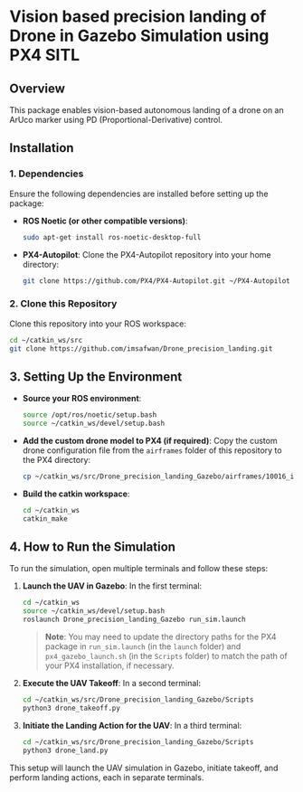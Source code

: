 # Vision based precision landing of Drone in Gazebo Simulation using PX4 SITL

## Overview
This package enables vision-based autonomous landing of a drone on an ArUco marker using PD (Proportional-Derivative) control.

## Installation

### 1. Dependencies
Ensure the following dependencies are installed before setting up the package:

- **ROS Noetic (or other compatible versions)**:
    ```bash
    sudo apt-get install ros-noetic-desktop-full
    ```

- **PX4-Autopilot**:
    Clone the PX4-Autopilot repository into your home directory:
    ```bash
    git clone https://github.com/PX4/PX4-Autopilot.git ~/PX4-Autopilot
    ```

### 2. Clone this Repository
Clone this repository into your ROS workspace:
```bash
cd ~/catkin_ws/src
git clone https://github.com/imsafwan/Drone_precision_landing.git
```
## 3. Setting Up the Environment

- **Source your ROS environment**:
    ```bash
    source /opt/ros/noetic/setup.bash
    source ~/catkin_ws/devel/setup.bash
    ```

- **Add the custom drone model to PX4 (if required)**:
    Copy the custom drone configuration file from the `airframes` folder of this repository to the PX4 directory:
    ```bash
    cp ~/catkin_ws/src/Drone_precision_landing_Gazebo/airframes/10016_iris_customized ~/PX4-Autopilot/ROMFS/px4fmu_common/init.d-posix/airframes/
    ```

- **Build the catkin workspace**:
    ```bash
    cd ~/catkin_ws
    catkin_make
    ```

## 4. How to Run the Simulation

To run the simulation, open multiple terminals and follow these steps:

1. **Launch the UAV in Gazebo**:
   In the first terminal:
    ```bash
    cd ~/catkin_ws
    source ~/catkin_ws/devel/setup.bash
    roslaunch Drone_precision_landing_Gazebo run_sim.launch
    ```
   > **Note**: You may need to update the directory paths for the PX4 package in `run_sim.launch` (in the `launch` folder) and `px4_gazebo_launch.sh` (in the `Scripts` folder) to match the path of your PX4 installation, if necessary.

2. **Execute the UAV Takeoff**:
   In a second terminal:
    ```bash
    cd ~/catkin_ws/src/Drone_precision_landing_Gazebo/Scripts
    python3 drone_takeoff.py
    ```

3. **Initiate the Landing Action for the UAV**:
   In a third terminal:
    ```bash
    cd ~/catkin_ws/src/Drone_precision_landing_Gazebo/Scripts
    python3 drone_land.py
    ```

This setup will launch the UAV simulation in Gazebo, initiate takeoff, and perform landing actions, each in separate terminals.

